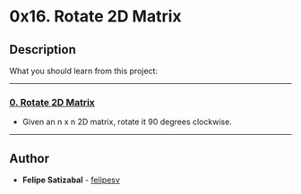 # 0x16. Rotate 2D Matrix

## Description
What you should learn from this project:

---

### [0. Rotate 2D Matrix](./0-rotate_2d_matrix.py)
* Given an n x n 2D matrix, rotate it 90 degrees clockwise.

---

## Author
* **Felipe Satizabal** - [felipesv](https://github.com/felipesv)